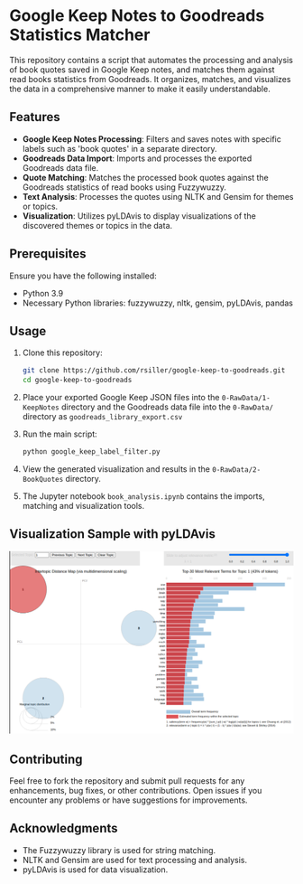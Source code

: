 # Google Keep Notes to Goodreads Statistics Matcher

This repository contains a script that automates the processing and analysis of book quotes saved in Google Keep notes, and matches them against read books statistics from Goodreads. It organizes, matches, and visualizes the data in a comprehensive manner to make it easily understandable.

## Features

- **Google Keep Notes Processing**: Filters and saves notes with specific labels such as 'book quotes' in a separate directory.
- **Goodreads Data Import**: Imports and processes the exported Goodreads data file.
- **Quote Matching**: Matches the processed book quotes against the Goodreads statistics of read books using Fuzzywuzzy.
- **Text Analysis**: Processes the quotes using NLTK and Gensim for themes or topics.
- **Visualization**: Utilizes pyLDAvis to display visualizations of the discovered themes or topics in the data.

## Prerequisites

Ensure you have the following installed:
- Python 3.9
- Necessary Python libraries: fuzzywuzzy, nltk, gensim, pyLDAvis, pandas

## Usage

1. Clone this repository:
    ```bash
    git clone https://github.com/rsiller/google-keep-to-goodreads.git
    cd google-keep-to-goodreads
    ```
   
2. Place your exported Google Keep JSON files into the `0-RawData/1-KeepNotes` directory and the Goodreads data file into the `0-RawData/` directory as `goodreads_library_export.csv`

3. Run the main script:
    ```bash
    python google_keep_label_filter.py
    ```
   
4. View the generated visualization and results in the `0-RawData/2-BookQuotes` directory.
5. The Jupyter notebook `book_analysis.ipynb` contains the imports, matching and visualization tools. 

## Visualization Sample with pyLDAvis

![Visualization Sample](/1-Images/sample_image.png)

## Contributing

Feel free to fork the repository and submit pull requests for any enhancements, bug fixes, or other contributions. Open issues if you encounter any problems or have suggestions for improvements.


## Acknowledgments

- The Fuzzywuzzy library is used for string matching.
- NLTK and Gensim are used for text processing and analysis.
- pyLDAvis is used for data visualization.

